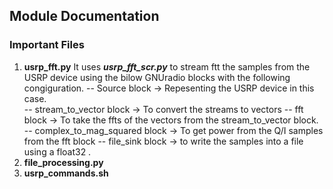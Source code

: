 ## Module Documentation

### Important Files 

1. **usrp_fft.py**
It uses **_usrp_fft_scr.py_** to stream ftt the samples from the USRP device using the bilow GNUradio blocks with the following congiguration. 
  -- Source block -> Repesenting the USRP device in this case.</br>
  -- stream_to_vector block -> To convert the streams to vectors
  -- fft block -> To take the ffts of the vectors from the stream_to_vector block.
  -- complex_to_mag_squared block -> To get power from the Q/I samples from the fft block 
  -- file_sink block -> to write the samples into a file using a float32 .
2. **file_processing.py**
3. **usrp_commands.sh**

###

